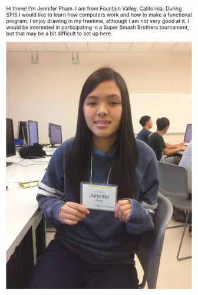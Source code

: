 Hi there! I'm Jennifer Pham. I am from Fountain Valley, California. During SPIS I would like to learn how computers work and how to make a functional program. I enjoy drawing in my freetime, although I am not very good at it. I would be interested in participating in a Super Smash Brothers tournament, but that may be a bit difficult to set up here.

![me](jennifer-p.JPG)
